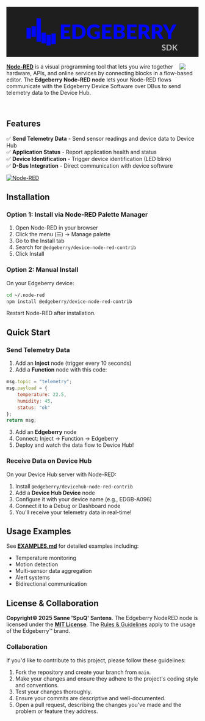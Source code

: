![Edgeberry Banner](https://raw.githubusercontent.com/Edgeberry/.github/main/brand/Edgeberry_banner_SDK.png)

<img src="https://nodered.org/about/resources/media/node-red-icon.png" align="right" width="10%"/>

**[Node-RED](https://nodered.org/)** is a visual programming tool that lets you wire together hardware, APIs, and online services by connecting blocks in a flow-based editor. The **Edgeberry Node-RED node** lets your Node-RED flows communicate with the Edgeberry Device Software over DBus to send telemetry data to the Device Hub.

<br clear="right"/>

## Features

✅ **Send Telemetry Data** - Send sensor readings and device data to Device Hub  
✅ **Application Status** - Report application health and status  
✅ **Device Identification** - Trigger device identification (LED blink)  
✅ **D-Bus Integration** - Direct communication with device software

[![Node-RED](https://img.shields.io/badge/Node--RED-Edgeberry-blue?logo=nodered)](https://flows.nodered.org/node/@edgeberry/device-node-red-contrib)

## Installation

### Option 1: Install via Node-RED Palette Manager
1. Open Node-RED in your browser
2. Click the menu (☰) → Manage palette
3. Go to the Install tab
4. Search for `@edgeberry/device-node-red-contrib`
5. Click Install

### Option 2: Manual Install
On your Edgeberry device:
```bash
cd ~/.node-red
npm install @edgeberry/device-node-red-contrib
```

Restart Node-RED after installation.

## Quick Start

### Send Telemetry Data

1. Add an **Inject** node (trigger every 10 seconds)
2. Add a **Function** node with this code:
```javascript
msg.topic = "telemetry";
msg.payload = {
    temperature: 22.5,
    humidity: 45,
    status: "ok"
};
return msg;
```
3. Add an **Edgeberry** node
4. Connect: Inject → Function → Edgeberry
5. Deploy and watch the data flow to Device Hub!

### Receive Data on Device Hub

On your Device Hub server with Node-RED:
1. Install `@edgeberry/devicehub-node-red-contrib`
2. Add a **Device Hub Device** node
3. Configure it with your device name (e.g., EDGB-A096)
4. Connect it to a Debug or Dashboard node
5. You'll receive your telemetry data in real-time!

## Usage Examples

See **[EXAMPLES.md](EXAMPLES.md)** for detailed examples including:
- Temperature monitoring
- Motion detection
- Multi-sensor data aggregation
- Alert systems
- Bidirectional communication

## License & Collaboration
**Copyright© 2025 Sanne 'SpuQ' Santens**. The Edgeberry NodeRED node is licensed under the **[MIT License](LICENSE.txt)**. The [Rules & Guidelines](https://github.com/Edgeberry/.github/blob/main/brand/Edgeberry_Trademark_Rules_and_Guidelines.md) apply to the usage of the Edgeberry™ brand.

### Collaboration

If you'd like to contribute to this project, please follow these guidelines:
1. Fork the repository and create your branch from `main`.
2. Make your changes and ensure they adhere to the project's coding style and conventions.
3. Test your changes thoroughly.
4. Ensure your commits are descriptive and well-documented.
5. Open a pull request, describing the changes you've made and the problem or feature they address.
